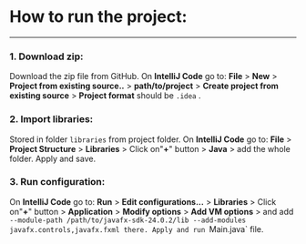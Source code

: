 # How to run the project:
---
### 1. Download zip:
Download the zip file from GitHub.
On **IntelliJ Code** go to: **File** > **New** > **Project from existing source..** > **path/to/project** > **Create project from existing source** > **Project format** should be `.idea` .
### 2. Import libraries:
Stored in folder `libraries` from project folder.
On **IntelliJ Code** go to: **File** > **Project Structure** > **Libraries** > Click on"**+**" button > **Java** > add the whole folder.
Apply and save.
### 3. Run configuration:
On **IntelliJ Code** go to: **Run** > **Edit configurations...** > **Libraries** > Click on"**+**" button > **Application** > **Modify options** > **Add VM options** > and add `--module-path /path/to/javafx-sdk-24.0.2/lib --add-modules javafx.controls,javafx.fxml there.
Apply and run `Main.java` file.
